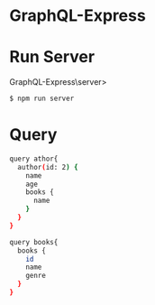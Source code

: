 # GraphQL-Express
# Run Server
GraphQL-Express\server>
```bash
$ npm run server
```
# Query 
```bash
query athor{
  author(id: 2) {
    name
    age
    books {
      name
    }
  }
}
```
```bash
query books{
  books {
    id
    name
    genre
  }
}
```